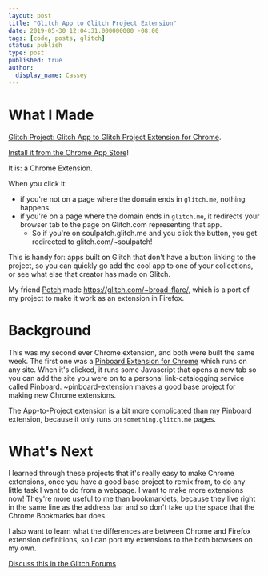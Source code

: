 ```yaml
---
layout: post
title: "Glitch App to Glitch Project Extension"
date: 2019-05-30 12:04:31.000000000 -08:00
tags: [code, posts, glitch]
status: publish
type: post
published: true
author:
  display_name: Cassey
---
```


# What I Made

[Glitch Project: Glitch App to Glitch Project Extension for Chrome](https://glitch.com/~app-to-project-extension).

[Install it from the Chrome App Store](https://chrome.google.com/webstore/detail/glitch-app-to-project/ilfiblbgfdmfpbmofapdekpefnaghjhm)!

It is: a Chrome Extension.

When you click it:

- if you're not on a page where the domain ends in `glitch.me`, nothing happens.
- if you're on a page where the domain ends in `glitch.me`, it redirects your browser tab to the page on Glitch.com representing that app.
  - So if you're on soulpatch.glitch.me and you click the button, you get redirected to glitch.com/~soulpatch!

This is handy for: apps built on Glitch that don't have a button linking to the project, so you can quickly go add the cool app to one of your collections, or see what else that creator has made on Glitch.

My friend [Potch](https://glitch.com/@potch) made https://glitch.com/~broad-flare/, which is a port of my project to make it work as an extension in Firefox.

# Background

This was my second ever Chrome extension, and both were built the same week. The first one was a [Pinboard Extension for Chrome](https://glitch.com/~pinboard-extension) which runs on any site. When it's clicked, it runs some Javascript that opens a new tab so you can add the site you were on to a personal link-catalogging service called Pinboard. ~pinboard-extension makes a good base project for making new Chrome extensions.

The App-to-Project extension is a bit more complicated than my Pinboard extension, because it only runs on `something.glitch.me` pages.

# What's Next

I learned through these projects that it's really easy to make Chrome extensions, once you have a good base project to remix from, to do any little task I want to do from a webpage. I want to make more extensions now! They're more useful to me than bookmarklets, because they live right in the same line as the address bar and so don't take up the space that the Chrome Bookmarks bar does.

I also want to learn what the differences are between Chrome and Firefox extension definitions, so I can port my extensions to the both browsers on my own.

[Discuss this in the Glitch Forums](https://support.glitch.com/t/glitch-app-to-glitch-project-page-extensions/11095)
